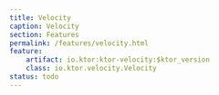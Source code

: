 ```yaml
---
title: Velocity
caption: Velocity
section: Features
permalink: /features/velocity.html
feature:
    artifact: io.ktor:ktor-velocity:$ktor_version
    class: io.ktor.velocity.Velocity
status: todo
---
```


